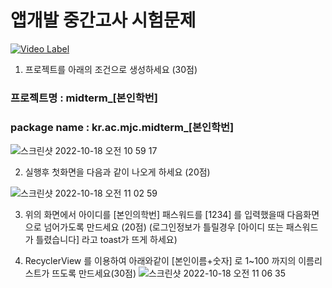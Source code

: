 # 앱개발 중간고사 시험문제

[![Video Label](http://img.youtube.com/vi/HdqZ4gZ2mVQ/0.jpg)](https://youtu.be/HdqZ4gZ2mVQ)


1. 프로젝트를 아래의 조건으로 생성하세요 (30점)
### 프로젝트명 : midterm_[본인학번]
### package name : kr.ac.mjc.midterm_[본인학번]
![스크린샷 2022-10-18 오전 10 59 17](https://user-images.githubusercontent.com/21700482/196317737-036b30f2-8317-4eea-8219-8fd17fa5c21e.png)


2. 실행후 첫화면을 다음과 같이 나오게 하세요 (20점)

![스크린샷 2022-10-18 오전 11 02 59](https://user-images.githubusercontent.com/21700482/196318157-0a9f956b-ec03-4597-aee3-e418eb2e124b.png)

3. 위의 화면에서 아이디를 [본인의학번] 패스워드를 [1234] 를 입력했을때 다음화면으로 넘어가도록 만드세요 (20점)
(로그인정보가 틀릴경우 [아이디 또는 패스워드가 틀렸습니다] 라고 toast가 뜨게 하세요)

4. RecyclerView 를 이용하여 아래와같이 [본인이름+숫자] 로 1~100 까지의 이름리스트가 뜨도록 만드세요(30점)
![스크린샷 2022-10-18 오전 11 06 35](https://user-images.githubusercontent.com/21700482/196318614-430cfd92-4463-4120-af1e-25658858f6c1.png)
